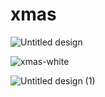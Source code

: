 # xmas

![Untitled design](https://user-images.githubusercontent.com/47712157/203224914-b78ffceb-82f8-4fd7-9171-7e3be32314d4.gif)

![xmas-white](https://user-images.githubusercontent.com/47712157/203234515-67a7cda3-503c-4ead-b671-4c6e1a070c4d.gif)

![Untitled design (1)](https://user-images.githubusercontent.com/47712157/203312008-a639bc3b-f430-4b53-b8ca-b66076b99031.gif)
